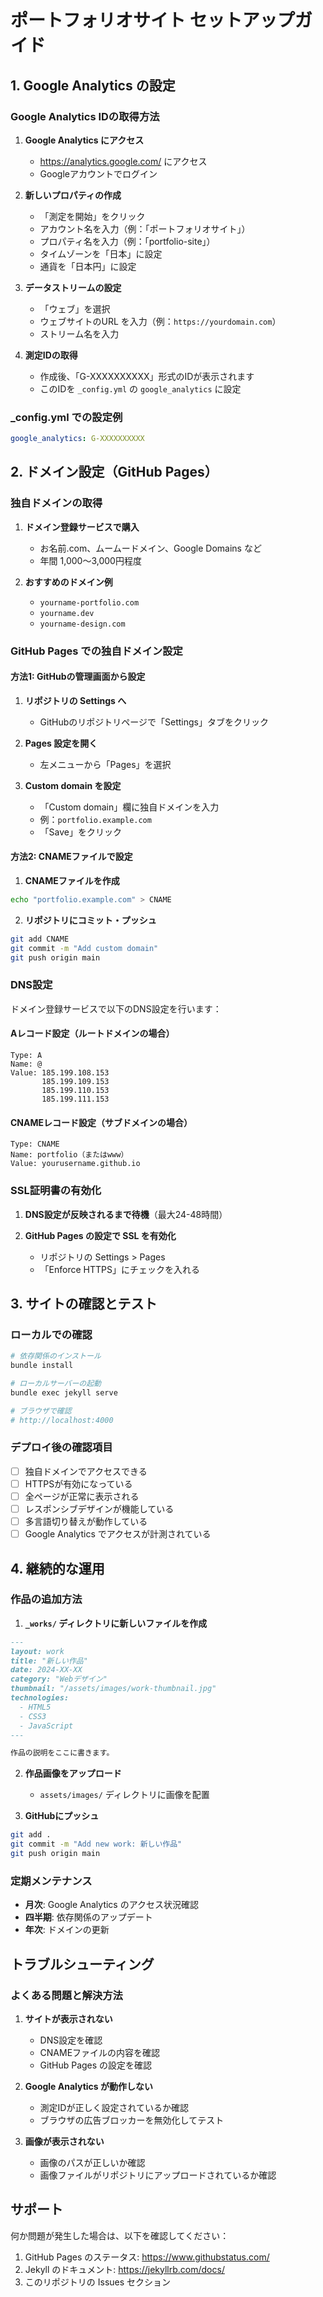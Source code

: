 # ポートフォリオサイト セットアップガイド

## 1. Google Analytics の設定

### Google Analytics IDの取得方法

1. **Google Analytics にアクセス**
   - https://analytics.google.com/ にアクセス
   - Googleアカウントでログイン

2. **新しいプロパティの作成**
   - 「測定を開始」をクリック
   - アカウント名を入力（例：「ポートフォリオサイト」）
   - プロパティ名を入力（例：「portfolio-site」）
   - タイムゾーンを「日本」に設定
   - 通貨を「日本円」に設定

3. **データストリームの設定**
   - 「ウェブ」を選択
   - ウェブサイトのURL を入力（例：`https://yourdomain.com`）
   - ストリーム名を入力

4. **測定IDの取得**
   - 作成後、「G-XXXXXXXXXX」形式のIDが表示されます
   - このIDを `_config.yml` の `google_analytics` に設定

### _config.yml での設定例
```yaml
google_analytics: G-XXXXXXXXXX
```

## 2. ドメイン設定（GitHub Pages）

### 独自ドメインの取得

1. **ドメイン登録サービスで購入**
   - お名前.com、ムームードメイン、Google Domains など
   - 年間 1,000〜3,000円程度

2. **おすすめのドメイン例**
   - `yourname-portfolio.com`
   - `yourname.dev`
   - `yourname-design.com`

### GitHub Pages での独自ドメイン設定

#### 方法1: GitHubの管理画面から設定

1. **リポジトリの Settings へ**
   - GitHubのリポジトリページで「Settings」タブをクリック

2. **Pages 設定を開く**
   - 左メニューから「Pages」を選択

3. **Custom domain を設定**
   - 「Custom domain」欄に独自ドメインを入力
   - 例：`portfolio.example.com`
   - 「Save」をクリック

#### 方法2: CNAMEファイルで設定

1. **CNAMEファイルを作成**
```bash
echo "portfolio.example.com" > CNAME
```

2. **リポジトリにコミット・プッシュ**
```bash
git add CNAME
git commit -m "Add custom domain"
git push origin main
```

### DNS設定

ドメイン登録サービスで以下のDNS設定を行います：

#### Aレコード設定（ルートドメインの場合）
```
Type: A
Name: @
Value: 185.199.108.153
       185.199.109.153
       185.199.110.153
       185.199.111.153
```

#### CNAMEレコード設定（サブドメインの場合）
```
Type: CNAME
Name: portfolio（またはwww）
Value: yourusername.github.io
```

### SSL証明書の有効化

1. **DNS設定が反映されるまで待機**（最大24-48時間）

2. **GitHub Pages の設定で SSL を有効化**
   - リポジトリの Settings > Pages
   - 「Enforce HTTPS」にチェックを入れる

## 3. サイトの確認とテスト

### ローカルでの確認
```bash
# 依存関係のインストール
bundle install

# ローカルサーバーの起動
bundle exec jekyll serve

# ブラウザで確認
# http://localhost:4000
```

### デプロイ後の確認項目

- [ ] 独自ドメインでアクセスできる
- [ ] HTTPSが有効になっている
- [ ] 全ページが正常に表示される
- [ ] レスポンシブデザインが機能している
- [ ] 多言語切り替えが動作している
- [ ] Google Analytics でアクセスが計測されている

## 4. 継続的な運用

### 作品の追加方法

1. **`_works/` ディレクトリに新しいファイルを作成**
```markdown
---
layout: work
title: "新しい作品"
date: 2024-XX-XX
category: "Webデザイン"
thumbnail: "/assets/images/work-thumbnail.jpg"
technologies:
  - HTML5
  - CSS3
  - JavaScript
---

作品の説明をここに書きます。
```

2. **作品画像をアップロード**
   - `assets/images/` ディレクトリに画像を配置

3. **GitHubにプッシュ**
```bash
git add .
git commit -m "Add new work: 新しい作品"
git push origin main
```

### 定期メンテナンス

- **月次**: Google Analytics のアクセス状況確認
- **四半期**: 依存関係のアップデート
- **年次**: ドメインの更新

## トラブルシューティング

### よくある問題と解決方法

1. **サイトが表示されない**
   - DNS設定を確認
   - CNAMEファイルの内容を確認
   - GitHub Pages の設定を確認

2. **Google Analytics が動作しない**
   - 測定IDが正しく設定されているか確認
   - ブラウザの広告ブロッカーを無効化してテスト

3. **画像が表示されない**
   - 画像のパスが正しいか確認
   - 画像ファイルがリポジトリにアップロードされているか確認

## サポート

何か問題が発生した場合は、以下を確認してください：

1. GitHub Pages のステータス: https://www.githubstatus.com/
2. Jekyll のドキュメント: https://jekyllrb.com/docs/
3. このリポジトリの Issues セクション